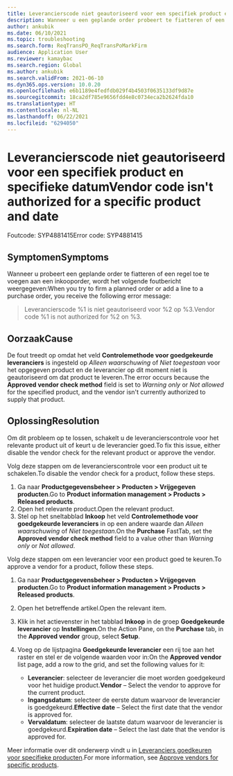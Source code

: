 ```yaml
---
title: Leverancierscode niet geautoriseerd voor een specifiek product en specifieke datum
description: Wanneer u een geplande order probeert te fiatteren of een regel aan een inkooporder wilt toevoegen, wordt een foutbericht weergegeven waarin staat dat de leverancierscode niet is geautoriseerd voor een product en datum.
author: ankubik
ms.date: 06/10/2021
ms.topic: troubleshooting
ms.search.form: ReqTransPO_ReqTransPoMarkFirm
audience: Application User
ms.reviewer: kamaybac
ms.search.region: Global
ms.author: ankubik
ms.search.validFrom: 2021-06-10
ms.dyn365.ops.version: 10.0.20
ms.openlocfilehash: e6b1189e4fedfdb029f4b4503f0635133df9d87e
ms.sourcegitcommit: 18ca2df785e9656fdd4e8c0734eca2b2624fda10
ms.translationtype: HT
ms.contentlocale: nl-NL
ms.lasthandoff: 06/22/2021
ms.locfileid: "6294050"
---
```

# <a name="vendor-code-isnt-authorized-for-a-specific-product-and-date"></a><span data-ttu-id="1ef52-103">Leverancierscode niet geautoriseerd voor een specifiek product en specifieke datum</span><span class="sxs-lookup"><span data-stu-id="1ef52-103">Vendor code isn't authorized for a specific product and date</span></span>

<span data-ttu-id="1ef52-104">Foutcode: SYP4881415</span><span class="sxs-lookup"><span data-stu-id="1ef52-104">Error code: SYP4881415</span></span>

## <a name="symptoms"></a><span data-ttu-id="1ef52-105">Symptomen</span><span class="sxs-lookup"><span data-stu-id="1ef52-105">Symptoms</span></span>

<span data-ttu-id="1ef52-106">Wanneer u probeert een geplande order te fiatteren of een regel toe te voegen aan een inkooporder, wordt het volgende foutbericht weergegeven:</span><span class="sxs-lookup"><span data-stu-id="1ef52-106">When you try to firm a planned order or add a line to a purchase order, you receive the following error message:</span></span>

> <span data-ttu-id="1ef52-107">Leverancierscode %1 is niet geautoriseerd voor %2 op %3.</span><span class="sxs-lookup"><span data-stu-id="1ef52-107">Vendor code %1 is not authorized for %2 on %3.</span></span>

## <a name="cause"></a><span data-ttu-id="1ef52-108">Oorzaak</span><span class="sxs-lookup"><span data-stu-id="1ef52-108">Cause</span></span>

<span data-ttu-id="1ef52-109">De fout treedt op omdat het veld **Controlemethode voor goedgekeurde leveranciers** is ingesteld op *Alleen waarschuwing* of *Niet toegestaan* voor het opgegeven product en de leverancier op dit moment niet is geautoriseerd om dat product te leveren.</span><span class="sxs-lookup"><span data-stu-id="1ef52-109">The error occurs because the **Approved vendor check method** field is set to *Warning only* or *Not allowed* for the specified product, and the vendor isn't currently authorized to supply that product.</span></span>

## <a name="resolution"></a><span data-ttu-id="1ef52-110">Oplossing</span><span class="sxs-lookup"><span data-stu-id="1ef52-110">Resolution</span></span>

<span data-ttu-id="1ef52-111">Om dit probleem op te lossen, schakelt u de leverancierscontrole voor het relevante product uit of keurt u de leverancier goed.</span><span class="sxs-lookup"><span data-stu-id="1ef52-111">To fix this issue, either disable the vendor check for the relevant product or approve the vendor.</span></span>

<span data-ttu-id="1ef52-112">Volg deze stappen om de leverancierscontrole voor een product uit te schakelen.</span><span class="sxs-lookup"><span data-stu-id="1ef52-112">To disable the vendor check for a product, follow these steps.</span></span>

1. <span data-ttu-id="1ef52-113">Ga naar **Productgegevensbeheer \> Producten \> Vrijgegeven producten**.</span><span class="sxs-lookup"><span data-stu-id="1ef52-113">Go to **Product information management \> Products \> Released products**.</span></span>
1. <span data-ttu-id="1ef52-114">Open het relevante product.</span><span class="sxs-lookup"><span data-stu-id="1ef52-114">Open the relevant product.</span></span>
1. <span data-ttu-id="1ef52-115">Stel op het sneltabblad **Inkoop** het veld **Controlemethode voor goedgekeurde leveranciers** in op een andere waarde dan *Alleen waarschuwing* of *Niet toegestaan*.</span><span class="sxs-lookup"><span data-stu-id="1ef52-115">On the **Purchase** FastTab, set the **Approved vendor check method** field to a value other than *Warning only* or *Not allowed*.</span></span>

<span data-ttu-id="1ef52-116">Volg deze stappen om een leverancier voor een product goed te keuren.</span><span class="sxs-lookup"><span data-stu-id="1ef52-116">To approve a vendor for a product, follow these steps.</span></span>

1. <span data-ttu-id="1ef52-117">Ga naar **Productgegevensbeheer \> Producten \> Vrijgegeven producten**.</span><span class="sxs-lookup"><span data-stu-id="1ef52-117">Go to **Product information management \> Products \> Released products**.</span></span>
1. <span data-ttu-id="1ef52-118">Open het betreffende artikel.</span><span class="sxs-lookup"><span data-stu-id="1ef52-118">Open the relevant item.</span></span>
1. <span data-ttu-id="1ef52-119">Klik in het actievenster in het tabblad **Inkoop** in de groep **Goedgekeurde leverancier** op **Instellingen**.</span><span class="sxs-lookup"><span data-stu-id="1ef52-119">On the Action Pane, on the **Purchase** tab, in the **Approved vendor** group, select **Setup**.</span></span>
1. <span data-ttu-id="1ef52-120">Voeg op de lijstpagina **Goedgekeurde leverancier** een rij toe aan het raster en stel er de volgende waarden voor in:</span><span class="sxs-lookup"><span data-stu-id="1ef52-120">On the **Approved vendor** list page, add a row to the grid, and set the following values for it:</span></span>

    - <span data-ttu-id="1ef52-121">**Leverancier**: selecteer de leverancier die moet worden goedgekeurd voor het huidige product.</span><span class="sxs-lookup"><span data-stu-id="1ef52-121">**Vendor** – Select the vendor to approve for the current product.</span></span>
    - <span data-ttu-id="1ef52-122">**Ingangsdatum**: selecteer de eerste datum waarvoor de leverancier is goedgekeurd.</span><span class="sxs-lookup"><span data-stu-id="1ef52-122">**Effective date** – Select the first date that the vendor is approved for.</span></span>
    - <span data-ttu-id="1ef52-123">**Vervaldatum**: selecteer de laatste datum waarvoor de leverancier is goedgekeurd.</span><span class="sxs-lookup"><span data-stu-id="1ef52-123">**Expiration date** – Select the last date that the vendor is approved for.</span></span>

<span data-ttu-id="1ef52-124">Meer informatie over dit onderwerp vindt u in [Leveranciers goedkeuren voor specifieke producten](/dynamics365/supply-chain/procurement/tasks/approve-vendors-specific-products.md).</span><span class="sxs-lookup"><span data-stu-id="1ef52-124">For more information, see [Approve vendors for specific products](/dynamics365/supply-chain/procurement/tasks/approve-vendors-specific-products.md).</span></span>
